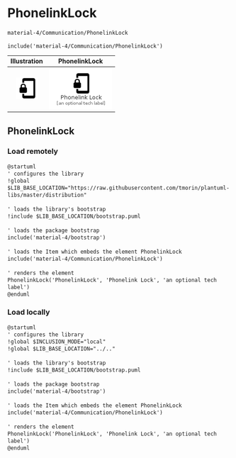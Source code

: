 # PhonelinkLock


```text
material-4/Communication/PhonelinkLock
```

```text
include('material-4/Communication/PhonelinkLock')
```



| Illustration | PhonelinkLock |
| :---: | :---: |
| ![illustration for Illustration](../../material-4/Communication/PhonelinkLock.png) | ![illustration for PhonelinkLock](../../material-4/Communication/PhonelinkLock.Local.png) |




## PhonelinkLock

### Load remotely
```plantuml
@startuml
' configures the library
!global $LIB_BASE_LOCATION="https://raw.githubusercontent.com/tmorin/plantuml-libs/master/distribution"

' loads the library's bootstrap
!include $LIB_BASE_LOCATION/bootstrap.puml

' loads the package bootstrap
include('material-4/bootstrap')

' loads the Item which embeds the element PhonelinkLock
include('material-4/Communication/PhonelinkLock')

' renders the element
PhonelinkLock('PhonelinkLock', 'Phonelink Lock', 'an optional tech label')
@enduml
```

### Load locally
```plantuml
@startuml
' configures the library
!global $INCLUSION_MODE="local"
!global $LIB_BASE_LOCATION="../.."

' loads the library's bootstrap
!include $LIB_BASE_LOCATION/bootstrap.puml

' loads the package bootstrap
include('material-4/bootstrap')

' loads the Item which embeds the element PhonelinkLock
include('material-4/Communication/PhonelinkLock')

' renders the element
PhonelinkLock('PhonelinkLock', 'Phonelink Lock', 'an optional tech label')
@enduml
```

